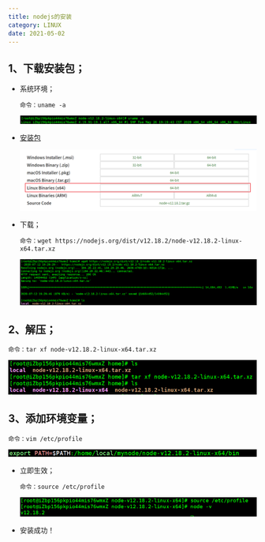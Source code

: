```yaml
---
title: nodejs的安装
category: LINUX
date: 2021-05-02
---
```


## 1、下载安装包；

- 系统环境；

  ```
  命令：uname -a
  ```

  ![1594554925522](assets/1594554925522.png)

- [安装包](https://nodejs.org/dist/v12.18.2/node-v12.18.2-linux-x64.tar.xz)

  ![1594553541430](assets/1594553541430.png)

- 下载；

  ```
  命令：wget https://nodejs.org/dist/v12.18.2/node-v12.18.2-linux-x64.tar.xz
  ```

  ![1594553652045](assets/1594553652045.png)

## 2、解压；

```
命令：tar xf node-v12.18.2-linux-x64.tar.xz 
```

![1594554214470](assets/1594554214470.png)

## 3、添加环境变量；

```
命令：vim /etc/profile
```

![1594554576590](assets/1594554576590.png)

- 立即生效；

  ```
  命令：source /etc/profile
  ```

  ![1594554683853](assets/1594554683853.png)

-  安装成功！ 
